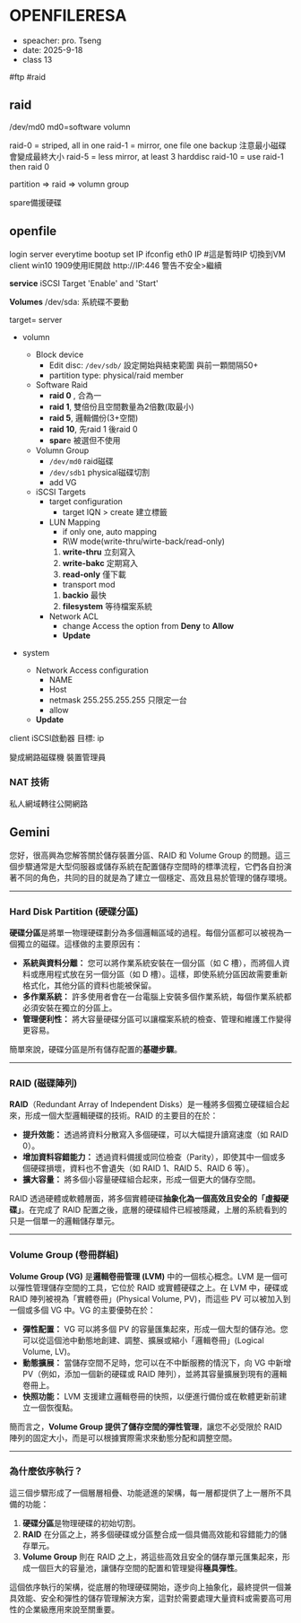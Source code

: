 # OPENFILERESA
- speacher: pro. Tseng
- date: 2025-9-18
- class 13

#ftp #raid

## raid
/dev/md0
md0=software volumn


raid-0 = striped, all in one
raid-1 = mirror, one file one backup
注意最小磁碟會變成最終大小
raid-5 = less mirror, at least 3 harddisc
raid-10 = use raid-1 then raid 0

partition => raid => volumn group

spare備援硬碟

## openfile
login server
everytime bootup set IP
ifconfig eth0 IP #這是暫時IP
切換到VM client win10 1909使用IE開啟
http://IP:446
警告不安全>繼續


**service**
iSCSI Target 'Enable' and 'Start'

**Volumes**
/dev/sda: 系統碟不要動

target= server

- volumn
    - Block device
        - Edit disc: `/dev/sdb/`
        設定開始與結束範圍 與前一顆間隔50+
        - partition type: physical/raid member
    - Software Raid
        - **raid 0** , 合為一
        - **raid 1**, 雙倍份且空間數量為2倍數(取最小)
        - **raid 5**, 邏輯備份(3+空間)
        - **raid 10**, 先raid 1 後raid 0
        - **spar**e 被選但不使用
    - Volumn Group
        - `/dev/md0` raid磁碟
        - `/dev/sdb1` physical磁碟切割
        - add VG
    - iSCSI Targets
        - target configuration
            - target IQN >  create 建立標籤
        - LUN Mapping 
            - if only one, auto mapping
            - R\W mode(write-thru/wirte-back/read-only)
            1. **write-thru** 立刻寫入
            2. **write-bakc** 定期寫入
            3. **read-only** 僅下載
            - transport mod
            1. **backio** 最快
            2. **filesystem** 等待檔案系統
        - Network ACL
            - change Access the option from **Deny** to **Allow**
            - **Update**

- system
    - Network Access configuration
        - NAME
        - Host
        - netmask 255.255.255.255 只限定一台
        - allow
    - **Update**


client iSCSI啟動器
目標: ip

變成網路磁碟機
裝置管理員

### NAT 技術
私人網域轉往公開網路


## Gemini
您好，很高興為您解答關於儲存裝置分區、RAID 和 Volume Group 的問題。這三個步驟通常是大型伺服器或儲存系統在配置儲存空間時的標準流程，它們各自扮演著不同的角色，共同的目的就是為了建立一個穩定、高效且易於管理的儲存環境。

---

### Hard Disk Partition (硬碟分區)

**硬碟分區**是將單一物理硬碟劃分為多個邏輯區域的過程。每個分區都可以被視為一個獨立的磁碟。這樣做的主要原因有：

* **系統與資料分離：** 您可以將作業系統安裝在一個分區（如 C 槽），而將個人資料或應用程式放在另一個分區（如 D 槽）。這樣，即使系統分區因故需要重新格式化，其他分區的資料也能被保留。
* **多作業系統：** 許多使用者會在一台電腦上安裝多個作業系統，每個作業系統都必須安裝在獨立的分區上。
* **管理便利性：** 將大容量硬碟分區可以讓檔案系統的檢查、管理和維護工作變得更容易。

簡單來說，硬碟分區是所有儲存配置的**基礎步驟**。

---

### RAID (磁碟陣列)

**RAID**（Redundant Array of Independent Disks）是一種將多個獨立硬碟組合起來，形成一個大型邏輯硬碟的技術。RAID 的主要目的在於：

* **提升效能：** 透過將資料分散寫入多個硬碟，可以大幅提升讀寫速度（如 RAID 0）。
* **增加資料容錯能力：** 透過資料備援或同位檢查（Parity），即使其中一個或多個硬碟損壞，資料也不會遺失（如 RAID 1、RAID 5、RAID 6 等）。
* **擴大容量：** 將多個小容量硬碟組合起來，形成一個更大的儲存空間。

RAID 透過硬體或軟體層面，將多個實體硬碟**抽象化為一個高效且安全的「虛擬硬碟」**。在完成了 RAID 配置之後，底層的硬碟組件已經被隱藏，上層的系統看到的只是一個單一的邏輯儲存單元。

---

### Volume Group (卷冊群組)

**Volume Group (VG)** 是**邏輯卷冊管理 (LVM)** 中的一個核心概念。LVM 是一個可以彈性管理儲存空間的工具，它位於 RAID 或實體硬碟之上。在 LVM 中，硬碟或 RAID 陣列被視為「實體卷冊」(Physical Volume, PV)，而這些 PV 可以被加入到一個或多個 VG 中。VG 的主要優勢在於：

* **彈性配置：** VG 可以將多個 PV 的容量匯集起來，形成一個大型的儲存池。您可以從這個池中動態地創建、調整、擴展或縮小「邏輯卷冊」(Logical Volume, LV)。
* **動態擴展：** 當儲存空間不足時，您可以在不中斷服務的情況下，向 VG 中新增 PV（例如，添加一個新的硬碟或 RAID 陣列），並將其容量擴展到現有的邏輯卷冊上。
* **快照功能：** LVM 支援建立邏輯卷冊的快照，以便進行備份或在軟體更新前建立一個恢復點。

簡而言之，**Volume Group 提供了儲存空間的彈性管理**，讓您不必受限於 RAID 陣列的固定大小，而是可以根據實際需求來動態分配和調整空間。

---

### 為什麼依序執行？

這三個步驟形成了一個層層相疊、功能遞進的架構，每一層都提供了上一層所不具備的功能：

1.  **硬碟分區**是物理硬碟的初始切割。
2.  **RAID** 在分區之上，將多個硬碟或分區整合成一個具備高效能和容錯能力的儲存單元。
3.  **Volume Group** 則在 RAID 之上，將這些高效且安全的儲存單元匯集起來，形成一個巨大的容量池，讓儲存空間的配置和管理變得**極具彈性**。

這個依序執行的架構，從底層的物理硬碟開始，逐步向上抽象化，最終提供一個兼具效能、安全和彈性的儲存管理解決方案，這對於需要處理大量資料或需要高可用性的企業級應用來說至關重要。

